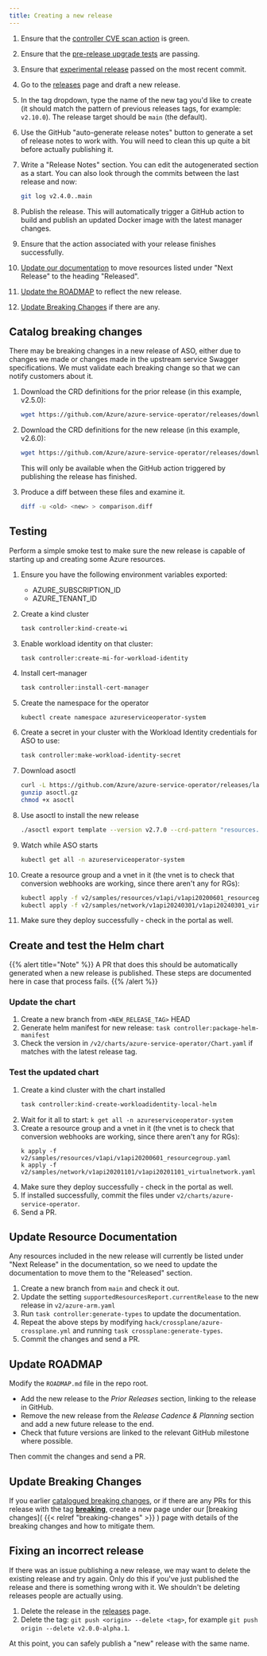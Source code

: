 ```yaml
---
title: Creating a new release
---
```


1. Ensure that the [controller CVE scan action](https://github.com/Azure/azure-service-operator/actions/workflows/scan-controller-image.yaml) is green.
2. Ensure that the [pre-release upgrade tests](https://github.com/Azure/azure-service-operator/actions/workflows/pre-release-tests.yaml) are passing.
3. Ensure that [experimental release](https://github.com/Azure/azure-service-operator/releases/tag/experimental) passed on the most recent commit.
4. Go to the [releases](https://github.com/Azure/azure-service-operator/releases) page and draft a new release.
5. In the tag dropdown, type the name of the new tag you'd like to create (it should match the pattern of previous releases tags, for example: `v2.10.0`). The release target should be `main` (the default).
6. Use the GitHub "auto-generate release notes" button to generate a set of release notes to work with. You will need to clean this up quite a bit before actually publishing it.
7. Write a "Release Notes" section. You can edit the autogenerated section as a start. You can also look through the commits between the last release and now: 

   ``` bash
   git log v2.4.0..main
   ```

8. Publish the release. This will automatically trigger a GitHub action to build and publish an updated Docker image with the latest manager changes.
9. Ensure that the action associated with your release finishes successfully.
10. [Update our documentation](#update-resource-documentation) to move resources listed under "Next Release" to the heading "Released".
11. [Update the ROADMAP](#update-roadmap) to reflect the new release.
12. [Update Breaking Changes](#update-breaking-changes) if there are any.

## Catalog breaking changes

There may be breaking changes in a new release of ASO, either due to changes we made or changes made in the upstream
service Swagger specifications. We must validate each breaking change so that we can notify customers about it.

1. Download the CRD definitions for the prior release (in this example, v2.5.0):

   ``` bash
   wget https://github.com/Azure/azure-service-operator/releases/download/v2.6.0/azureserviceoperator_customresourcedefinitions_v2.6.0.yaml
   ```

2. Download the CRD definitions for the new release (in this example, v2.6.0):

   ``` bash
   wget https://github.com/Azure/azure-service-operator/releases/download/v2.7.0/azureserviceoperator_customresourcedefinitions_v2.7.0.yaml
   ```

   This will only be available when the GitHub action triggered by publishing the release has finished.

3. Produce a diff between these files and examine it.

   ``` bash
   diff -u <old> <new> > comparison.diff
   ```

## Testing

Perform a simple smoke test to make sure the new release is capable of starting up and creating some Azure resources.

1. Ensure you have the following environment variables exported:
   * AZURE_SUBSCRIPTION_ID
   * AZURE_TENANT_ID

2. Create a kind cluster
   ``` bash
   task controller:kind-create-wi
   ```

3. Enable workload identity on that cluster:
   ```
   task controller:create-mi-for-workload-identity
   ```

4. Install cert-manager
   ``` bash
   task controller:install-cert-manager
   ```

5. Create the namespace for the operator
   ``` bash
   kubectl create namespace azureserviceoperator-system
   ```

6. Create a secret in your cluster with the Workload Identity credentials for ASO to use:
   ``` bash
   task controller:make-workload-identity-secret
   ```

7. Download asoctl

   ``` bash 
   curl -L https://github.com/Azure/azure-service-operator/releases/latest/download/asoctl-linux-amd64.gz -o asoctl.gz
   gunzip asoctl.gz
   chmod +x asoctl
   ```

8. Use asoctl to install the new release

   ``` bash
   ./asoctl export template --version v2.7.0 --crd-pattern "resources.azure.com/*;network.azure.com/*" | kubectl apply -f -
   ```

9. Watch while ASO starts
   ``` bash
   kubectl get all -n azureserviceoperator-system
   ```

10. Create a resource group and a vnet in it (the vnet is to check that conversion webhooks are working, since there aren't any for RGs):

    ``` bash
    kubectl apply -f v2/samples/resources/v1api/v1api20200601_resourcegroup.yaml
    kubectl apply -f v2/samples/network/v1api20240301/v1api20240301_virtualnetwork.yaml
    ```
11. Make sure they deploy successfully - check in the portal as well.

## Create and test the Helm chart

{{% alert title="Note" %}}
A PR that does this should be automatically generated when a new release is published.
These steps are documented here in case that process fails.
{{% /alert %}}

### Update the chart

1. Create a new branch from `<NEW_RELEASE_TAG>` HEAD
2. Generate helm manifest for new release: `task controller:package-helm-manifest`
3. Check the version in `/v2/charts/azure-service-operator/Chart.yaml` if matches with the latest release tag.

### Test the updated chart

1. Create a kind cluster with the chart installed
   ``` bash
   task controller:kind-create-workloadidentity-local-helm
   ```
2. Wait for it all to start: `k get all -n azureserviceoperator-system`
3. Create a resource group and a vnet in it (the vnet is to check that conversion webhooks are working, since there aren't any for RGs):
    ```
    k apply -f v2/samples/resources/v1api/v1api20200601_resourcegroup.yaml
    k apply -f v2/samples/network/v1api20201101/v1api20201101_virtualnetwork.yaml
    ```
4. Make sure they deploy successfully - check in the portal as well.
5. If installed successfully, commit the files under `v2/charts/azure-service-operator`.
6. Send a PR.

## Update Resource Documentation

Any resources included in the new release will currently be listed under "Next Release" in the documentation, so we need to update the documentation to move them to the "Released" section.

1. Create a new branch from `main` and check it out.
2. Update the setting `supportedResourcesReport.currentRelease` to the new release in `v2/azure-arm.yaml` 
3. Run `task controller:generate-types` to update the documentation.
4. Repeat the above steps by modifying `hack/crossplane/azure-crossplane.yml` and running `task crossplane:generate-types`.
5. Commit the changes and send a PR.

## Update ROADMAP

Modify the `ROADMAP.md` file in the repo root.

* Add the new release to the _Prior Releases_ section, linking to the release in GitHub.
* Remove the new release from the _Release Cadence & Planning_ section and add a new future release to the end.
* Check that future versions are linked to the relevant GitHub milestone where possible.

Then commit the changes and send a PR.

## Update Breaking Changes

If you earlier [catalogued breaking changes](#catalog-breaking-changes), or if there are any PRs for this release with the tag [**breaking**](https://github.com/Azure/azure-service-operator/pulls?q=is%3Apr+label%3Abreaking+is%3Aclosed), create a new page under our [breaking changes]( {{< relref "breaking-changes" >}} ) page with details of the breaking changes and how to mitigate them.
  
## Fixing an incorrect release

If there was an issue publishing a new release, we may want to delete the existing release and try again. 
Only do this if you've just published the release and there is something wrong with it. We shouldn't be deleting releases people are actually using. 

1. Delete the release in the [releases](https://github.com/Azure/azure-service-operator/releases) page.
2. Delete the tag: `git push <origin> --delete <tag>`, for example `git push origin --delete v2.0.0-alpha.1`.

At this point, you can safely publish a "new" release with the same name.
